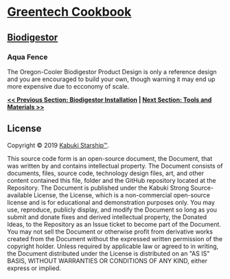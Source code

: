 # [Greentech Cookbook](../)

## [Biodigestor](./)

### Aqua Fence

The Oregon-Cooler Biodigestor Product Design is only a reference design and you are encouraged to build your own, though warning it may end up more expensive due to ecconomy of scale.

**[<< Previous Section: Biodigestor Installation](../biodigestor/installation) | [Next Section: Tools and Materials >>](./tools_and_materials)**

## License

Copyright © 2019 [Kabuki Starship™](kabukistarship.com).

This source code form is an open-source document, the Document, that was written by and contains intellectual property. The Document consists of documents, files, source code, technology design files, art, and other content contained this file, folder and the GitHub repository located at the Repository. The Document is published under the Kabuki Strong Source-available License, the License, which is a non-commercial open-source license and is for educational and demonstration purposes only. You may use, reproduce, publicly display, and modify the Document so long as you submit and donate fixes and derived intellectual property, the Donated Ideas, to the Repository as an Issue ticket to become part of the Document. You may not sell the Document or otherwise profit from derivative works created from the Document without the expressed written permission of the copyright holder. Unless required by applicable law or agreed to in writing, the Document distributed under the License is distributed on an "AS IS" BASIS, WITHOUT WARRANTIES OR CONDITIONS OF ANY KIND, either express or implied.
